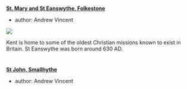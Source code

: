<param ve-config 
       title="Churches"
       banner="images/banners/19c.jpg"
       layout="index">

#

##
**[St. Mary and St Eanswythe, Folkestone](/churches/steanswythe-folkestone)**

- author: Andrew Vincent

![](https://dev.visual-essays.app/thumbnail?url=https://raw.githubusercontent.com/kent-map/kent/main/19c/images/Margatefromtheparade.jpg)

Kent is home to some of the oldest Christian missions known to exist in Britain. St Eanswythe was born around 630 AD. 

#

##
**[St John, Smallhythe](/churches/stjohn-smallhythe)**

- author: Andrew Vincent


